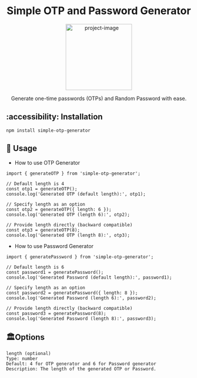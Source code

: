 <h1 align="center" id="title">Simple OTP and Password Generator</h1>

<p align="center"><img src="https://github.com/blackcode1996/simple-otp-generator/assets/110044436/1b8c2877-c232-4697-a4fe-e1646860d6a6" alt="project-image" width="180" height="180/"></p>
<p align="center">Generate one-time passwords (OTPs) and Random Password with ease.</p>


## :accessibility: Installation

```
npm install simple-otp-generator
```

## :space_invader: Usage

- How to use OTP Generator
```
import { generateOTP } from 'simple-otp-generator';

// Default length is 4
const otp1 = generateOTP();
console.log('Generated OTP (default length):', otp1);

// Specify length as an option
const otp2 = generateOTP({ length: 6 });
console.log('Generated OTP (length 6):', otp2);

// Provide length directly (backward compatible)
const otp3 = generateOTP(8);
console.log('Generated OTP (length 8):', otp3);
```
- How to use Password Generator
```
import { generatePassword } from 'simple-otp-generator';

// Default length is 6
const password1 = generatePassword();
console.log('Generated Password (default length):', password1);

// Specify length as an option
const password2 = generatePassword({ length: 8 });
console.log('Generated Password (length 6):', password2);

// Provide length directly (backward compatible)
const password3 = generatePassword(8);
console.log('Generated Password (length 8):', password3);
```


## 🏛️Options

```
length (optional)
Type: number
Default: 4 for OTP generator and 6 for Password generator
Description: The length of the generated OTP or Password.
```

